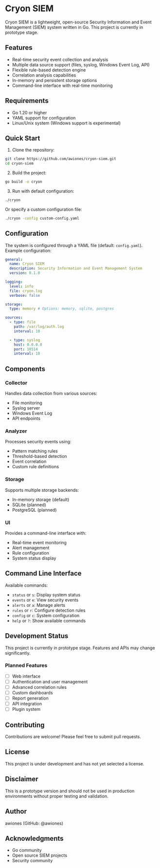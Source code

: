 # Cryon SIEM

Cryon SIEM is a lightweight, open-source Security Information and Event Management (SIEM) system written in Go. This project is currently in prototype stage.

## Features

- Real-time security event collection and analysis
- Multiple data source support (files, syslog, Windows Event Log, API)
- Flexible rule-based detection engine
- Correlation analysis capabilities
- In-memory and persistent storage options
- Command-line interface with real-time monitoring

## Requirements

- Go 1.20 or higher
- YAML support for configuration
- Linux/Unix system (Windows support is experimental)

## Quick Start

1. Clone the repository:

```bash
git clone https://github.com/awiones/cryon-siem.git
cd cryon-siem
```

2. Build the project:

```bash
go build -o cryon
```

3. Run with default configuration:

```bash
./cryon
```

Or specify a custom configuration file:

```bash
./cryon -config custom-config.yaml
```

## Configuration

The system is configured through a YAML file (default: `config.yaml`). Example configuration:

```yaml
general:
  name: Cryon SIEM
  description: Security Information and Event Management System
  version: 0.1.0

logging:
  level: info
  file: cryon.log
  verbose: false

storage:
  type: memory # Options: memory, sqlite, postgres

sources:
  - type: file
    path: /var/log/auth.log
    interval: 10

  - type: syslog
    host: 0.0.0.0
    port: 10514
    interval: 10
```

## Components

### Collector

Handles data collection from various sources:

- File monitoring
- Syslog server
- Windows Event Log
- API endpoints

### Analyzer

Processes security events using:

- Pattern matching rules
- Threshold-based detection
- Event correlation
- Custom rule definitions

### Storage

Supports multiple storage backends:

- In-memory storage (default)
- SQLite (planned)
- PostgreSQL (planned)

### UI

Provides a command-line interface with:

- Real-time event monitoring
- Alert management
- Rule configuration
- System status display

## Command Line Interface

Available commands:

- `status` or `s`: Display system status
- `events` or `e`: View security events
- `alerts` or `a`: Manage alerts
- `rules` or `r`: Configure detection rules
- `config` or `c`: System configuration
- `help` or `?`: Show available commands

## Development Status

This project is currently in prototype stage. Features and APIs may change significantly.

### Planned Features

- [ ] Web interface
- [ ] Authentication and user management
- [ ] Advanced correlation rules
- [ ] Custom dashboards
- [ ] Report generation
- [ ] API integration
- [ ] Plugin system

## Contributing

Contributions are welcome! Please feel free to submit pull requests.

## License

This project is under development and has not yet selected a license.

## Disclaimer

This is a prototype version and should not be used in production environments without proper testing and validation.

## Author

awiones (GitHub: @awiones)

## Acknowledgments

- Go community
- Open source SIEM projects
- Security community
